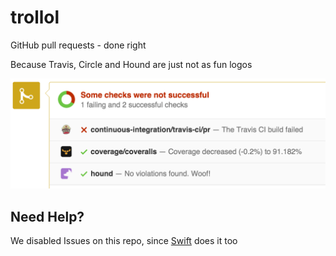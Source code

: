 # trollol
GitHub pull requests - done right

Because Travis, Circle and Hound are just not as fun logos

![assets/GitHub.png](assets/GitHub.png)

## Need Help?

We disabled Issues on this repo, since [Swift](https://github.com/apple/swift) does it too
